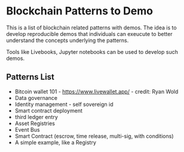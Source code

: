 # Blockchain Patterns to Demo
This is a list of blockchain related patterns with demos.
The idea is to develop reproducible demos that individuals can exeucute to better
understand the concepts underlying the patterns.

Tools like Livebooks, Jupyter notebooks can be used to develop such demos.

## Patterns List

- Bitcoin wallet 101 - https://www.livewallet.app/ - credit: Ryan Wold
- Data governance
- Identity management - self sovereign id
- Smart contract deployment
- third ledger entry
- Asset Registries
- Event Bus
- Smart Contract (escrow, time release, multi-sig, with conditions)
- A simple example, like a Registry
